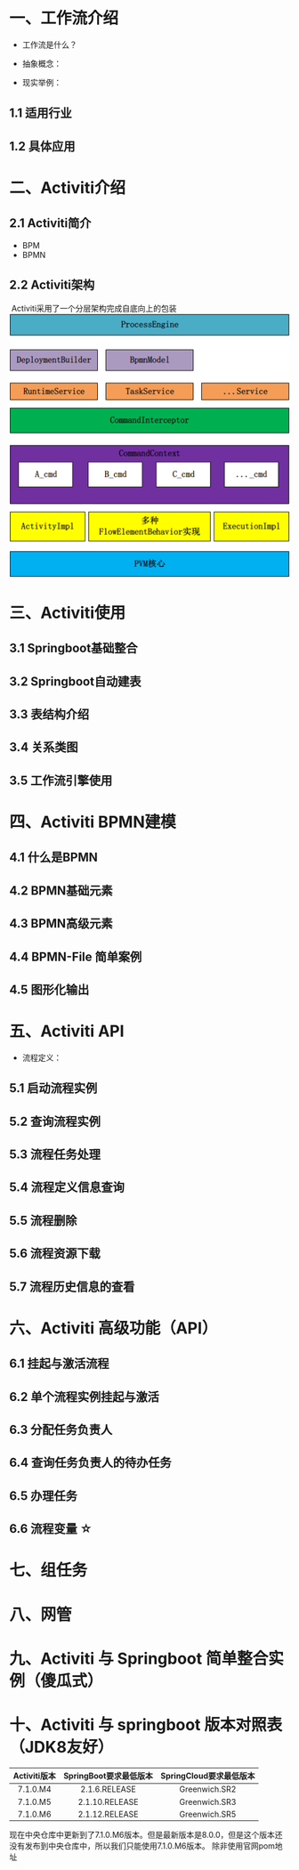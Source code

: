 # 一、工作流介绍
- 工作流是什么？

- 抽象概念：

- 现实举例：

## 	1.1 适用行业

## 	1.2 具体应用


# 二、Activiti介绍

## 	2.1 Activiti简介

- BPM
- BPMN

## 	2.2 Activiti架构
​		Activiti采用了一个分层架构完成自底向上的包装
![img.png](img.png)

# 三、Activiti使用

## 	3.1 Springboot基础整合

## 	3.2 Springboot自动建表

## 	3.3 表结构介绍

## 	3.4 关系类图

## 	3.5 工作流引擎使用

# 四、Activiti BPMN建模

## 	4.1 什么是BPMN

## 	4.2 BPMN基础元素

## 	4.3 BPMN高级元素

## 	4.4 BPMN-File 简单案例

## 	4.5 图形化输出

# 五、Activiti API

- 流程定义：

## 	5.1 启动流程实例

## 	5.2 查询流程实例

## 	5.3 流程任务处理

## 	5.4 流程定义信息查询

## 	5.5 流程删除

## 	5.6 流程资源下载

## 	5.7 流程历史信息的查看

# 六、Activiti 高级功能（API）

## 	6.1 挂起与激活流程

## 	6.2 单个流程实例挂起与激活

## 	6.3 分配任务负责人

## 	6.4 查询任务负责人的待办任务

## 	6.5 办理任务

## 	6.6 流程变量 ☆

# 七、组任务

# 八、网管

# 九、Activiti 与 Springboot 简单整合实例（傻瓜式）

# 十、Activiti 与 springboot 版本对照表 （JDK8友好）
| Activiti版本 | SpringBoot要求最低版本 | SpringCloud要求最低版本 |
|:----------:|:----------------:|:-----------------:|
|  7.1.0.M4  |  2.1.6.RELEASE   |   Greenwich.SR2   |
|  7.1.0.M5  |  2.1.10.RELEASE  |   Greenwich.SR3   |
|  7.1.0.M6  |  2.1.12.RELEASE  |   Greenwich.SR5   |

现在中央仓库中更新到了7.1.0.M6版本。但是最新版本是8.0.0，但是这个版本还没有发布到中央仓库中，所以我们只能使用7.1.0.M6版本。
除非使用官网pom地址

